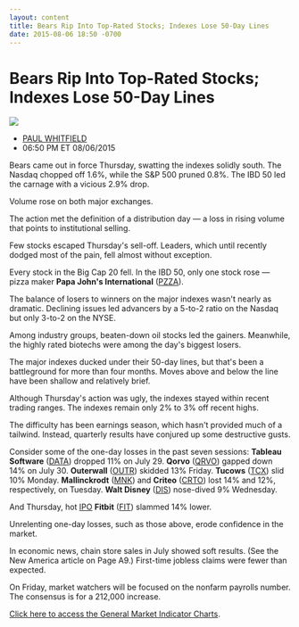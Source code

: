 ```yaml
---
layout: content
title: Bears Rip Into Top-Rated Stocks; Indexes Lose 50-Day Lines
date: 2015-08-06 18:50 -0700
---
```



Bears Rip Into Top-Rated Stocks; Indexes Lose 50-Day Lines
===========================================================


![](https://www.investors.com/wp-content/uploads/ibd-migrated-images/MPv_150807_635744724060260231.png)

* [PAUL WHITFIELD](https://www.investors.com/author/whitfieldp/ "Posts by PAUL WHITFIELD")
* 06:50 PM ET 08/06/2015




  

Bears came out in force Thursday, swatting the indexes solidly south. The Nasdaq chopped off 1.6%, while the S&P 500 pruned 0.8%. The IBD 50 led the carnage with a vicious 2.9% drop.

  

Volume rose on both major exchanges.

  

The action met the definition of a distribution day — a loss in rising volume that points to institutional selling.

  

Few stocks escaped Thursday's sell-off. Leaders, which until recently dodged most of the pain, fell almost without exception.

  

Every stock in the Big Cap 20 fell. In the IBD 50, only one stock rose — pizza maker **Papa John's International** ([PZZA](https://research.investors.com/quote.aspx?symbol=PZZA)).

  

The balance of losers to winners on the major indexes wasn't nearly as dramatic. Declining issues led advancers by a 5-to-2 ratio on the Nasdaq but only 3-to-2 on the NYSE.

  

Among industry groups, beaten-down oil stocks led the gainers. Meanwhile, the highly rated biotechs were among the day's biggest losers.

  

The major indexes ducked under their 50-day lines, but that's been a battleground for more than four months. Moves above and below the line have been shallow and relatively brief.

  

Although Thursday's action was ugly, the indexes stayed within recent trading ranges. The indexes remain only 2% to 3% off recent highs.

  

The difficulty has been earnings season, which hasn't provided much of a tailwind. Instead, quarterly results have conjured up some destructive gusts.

  

Consider some of the one-day losses in the past seven sessions: **Tableau Software** ([DATA](https://research.investors.com/quote.aspx?symbol=DATA)) dropped 11% on July 29. **Qorvo** ([QRVO](https://research.investors.com/quote.aspx?symbol=QRVO)) gapped down 14% on July 30. **Outerwall** ([OUTR](https://research.investors.com/quote.aspx?symbol=OUTR)) skidded 13% Friday. **Tucows** ([TCX](https://research.investors.com/quote.aspx?symbol=TCX)) slid 10% Monday. **Mallinckrodt** ([MNK](https://research.investors.com/quote.aspx?symbol=MNK)) and **Criteo** ([CRTO](https://research.investors.com/quote.aspx?symbol=CRTO)) lost 14% and 12%, respectively, on Tuesday. **Walt Disney** ([DIS](https://research.investors.com/quote.aspx?symbol=DIS)) nose-dived 9% Wednesday.

  

And Thursday, hot [IPO](http://news.investors.com/iponews.htm) **Fitbit** ([FIT](https://research.investors.com/quote.aspx?symbol=FIT)) slammed 14% lower.

  

Unrelenting one-day losses, such as those above, erode confidence in the market.

  

In economic news, chain store sales in July showed soft results. (See the New America article on Page A9.) First-time jobless claims were fewer than expected.

  

On Friday, market watchers will be focused on the nonfarm payrolls number. The consensus is for a 212,000 increase.

  

[Click here to access the General Market Indicator Charts](https://www.investors.com/pdf/GMI_080715.pdf).




